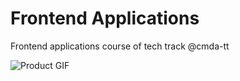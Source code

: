 # Frontend Applications
Frontend applications course of tech track @cmda-tt

![Product GIF](https://stan-fa.netlify.app/img/main.gif)
